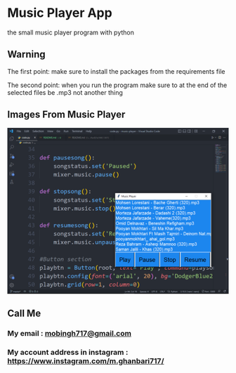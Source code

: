 # Music Player App
the small music player program with python

## Warning
The first point: make sure to install the packages from the requirements file

The second point: when you run the program make sure to at the end of the selected files be .mp3 not another thing

## Images From Music Player
![Music Player](photo.png)

## Call Me

### My email : mobingh717@gmail.com


### My account address in instagram : https://www.instagram.com/m.ghanbari717/